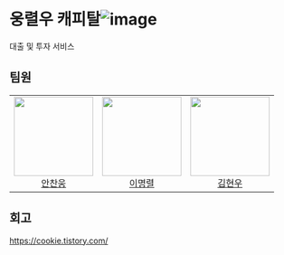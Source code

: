 # 웅렬우 캐피탈![image](https://github.com/user-attachments/assets/bc3ab2e6-9692-44b0-afaa-de92025bb79e)
대출 및 투자 서비스

## 팀원
<table>
  <tr>
    <td height="140px" align="center"> <a href="https://github.com/AnChanUng"> <img src="https://avatars.githubusercontent.com/u/104750924?v=4" width="140px" />
      <br /> 안찬웅</a></td>
    <td height="140px" align="center"> <a href="https://github.com/dlaudfuf33"> <img src="https://avatars.githubusercontent.com/u/108720714?v=4" width="140px" />
      <br />이명렬</a></td>
    <td height="140px" align="center"> <a href="https://github.com/kimh7537"> <img src="https://avatars.githubusercontent.com/u/108720714?v=4" width="140px" />
      <br />김현우</a></td>

  </tr>
</table>

## 회고
https://cookie.tistory.com/
